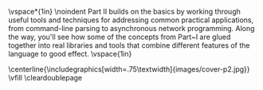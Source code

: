 <!-- TODO: This isn't actually markdown, right? I tried to but in a ~
     to prevent a break in "Part I", but it didn't work.  Note sure
     what to do here. It just sticks a literal ~ in the result. -->

\vspace*{1in}
\noindent Part II builds on the basics by working through useful tools and
  techniques for addressing common practical applications, from
  command-line parsing to asynchronous network programming. Along the
  way, you'll see how some of the concepts from Part~I are glued
  together into real libraries and tools that combine different
  features of the language to good effect.
\vspace{1in}

\centerline{\includegraphics[width=.75\textwidth]{images/cover-p2.jpg}}
\vfill
\cleardoublepage
